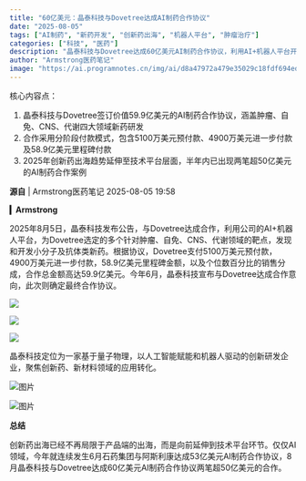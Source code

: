 ```yaml
---
title: "60亿美元：晶泰科技与Dovetree达成AI制药合作协议"
date: "2025-08-05"
tags: ["AI制药", "新药开发", "创新药出海", "机器人平台", "肿瘤治疗"]
categories: ["科技", "医药"]
description: "晶泰科技与Dovetree达成60亿美元AI制药合作协议，利用AI+机器人平台开发针对肿瘤、自免、CNS和代谢领域的新药。"
author: "Armstrong医药笔记"
image: "https://ai.programnotes.cn/img/ai/d8a47972a479e35029c18fdf694ede98.png"
---
```


核心内容点：
1. 晶泰科技与Dovetree签订价值59.9亿美元的AI制药合作协议，涵盖肿瘤、自免、CNS、代谢四大领域新药研发
2. 合作采用分阶段付款模式，包含5100万美元预付款、4900万美元进一步付款及58.9亿美元里程碑付款
3. 2025年创新药出海趋势延伸至技术平台层面，半年内已出现两笔超50亿美元的AI制药合作案例

**源自** | Armstrong医药笔记 2025-08-05 19:58

**▎Armstrong**

2025年8月5日，晶泰科技发布公告，与Dovetree达成合作，利用公司的AI+机器人平台，为Dovetree选定的多个针对肿瘤、自免、CNS、代谢领域的靶点，发现和开发小分子及抗体类新药。根据协议，Dovetree支付5100万美元预付款，4900万美元进一步付款，58.9亿美元里程碑金额，以及个位数百分比的销售分成，合作总金额高达59.9亿美元。今年6月，晶泰科技宣布与Dovetree达成合作意向，此次则确定最终合作协议。

![](https://ai.programnotes.cn/img/ai/7e7e8f1414f82f6fee702d6e32de8fdf.png)

![](https://ai.programnotes.cn/img/ai/bacf6106ca5f9fd82ce9c4e43ddd493c.png)

![](https://ai.programnotes.cn/img/ai/ad768719c4c871879cfe3a9f4f914aae.png)

晶泰科技定位为一家基于量子物理，以人工智能赋能和机器人驱动的创新研发企业，聚焦创新药、新材料领域的应用转化。

![图片](https://ai.programnotes.cn/img/ai/4945b632e5bb62aee628d787c904c672.png)

![图片](https://ai.programnotes.cn/img/ai/d8a47972a479e35029c18fdf694ede98.png)

**总结**

创新药出海已经不再局限于产品端的出海，而是向前延伸到技术平台环节。仅仅AI领域，今年就连续发生6月石药集团与阿斯利康达成53亿美元AI制药合作协议，8月晶泰科技与Dovetree达成60亿美元AI制药合作协议两笔超50亿美元的合作。